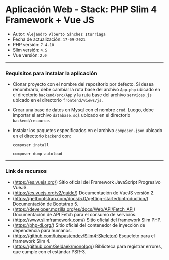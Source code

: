 # Aplicación Web - Stack: PHP Slim 4 Framework + Vue JS
- Autor: `Alejandro Alberto Sánchez Iturriaga`
- Fecha de actualización: `17-09-2021`
- PHP versión: `7.4.10`
- Slim versión: `4.5`
- Vue versión: `2.0`

___
### Requisitos para instalar la aplicación
- Clonar proyecto con el nombre del repositorio por defecto. Si desea renombrarlo, debe cambiar la ruta base del archivo `App.php` ubicado en el directorio `backend/src/App` y la ruta base del archivo `services.js` ubicado en el directorio `frontend/views/js`.
- Crear una base de datos en Mysql con el nombre `crud`. Luego, debe importar el archivo `database.sql` ubicado en el directorio `backend/resource`.
- Instalar los paquetes especificados en el archivo `composer.json` ubicado en el directorio `backend` con:

	```text
	composer install
	```
	```text
	composer dump-autoload
	```

___
### Link de recursos
- (https://es.vuejs.org/)  Sitio oficial del Framework JavaScript Progresivo VueJS.
- (https://es.vuejs.org/v2/guide/)  Documentación de VueJS versión 2.
- (https://getbootstrap.com/docs/5.0/getting-started/introduction/)  Documentación de Bootstrap 5.
- (https://developer.mozilla.org/es/docs/Web/API/Fetch_API)  Documentación de API Fetch para el consumo de servicios.
- (https://www.slimframework.com/)  Sitio oficial del framework Slim PHP.
- (https://php-di.org/)  Sitio oficial del contenedor de inyección de dependencia para humanos.
- (https://github.com/luispastendev/Slim4-Skeleton)  Esqueleto para el framework Slim 4.
- (https://github.com/Seldaek/monolog/)  Biblioteca para registrar errores, que cumple con el estándar PSR-3.